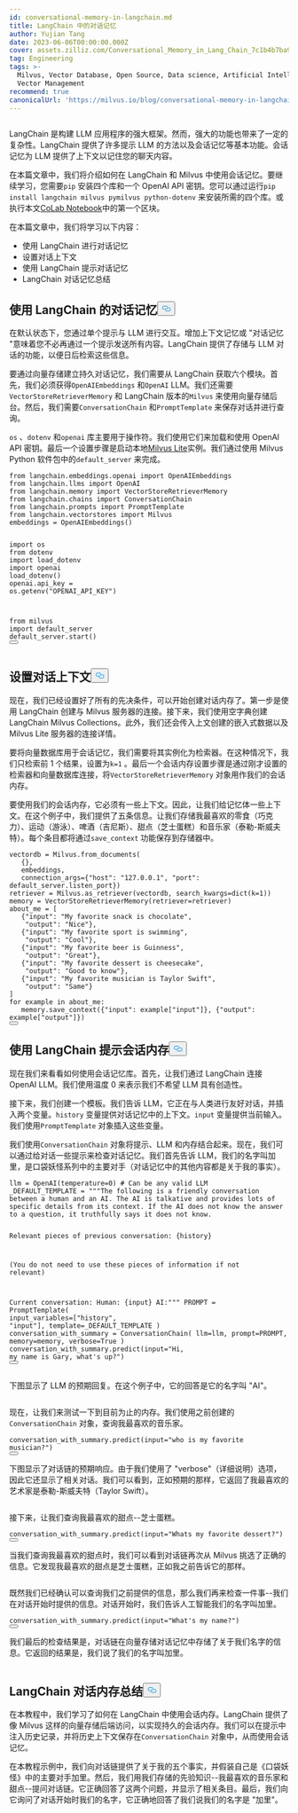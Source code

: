 ```yaml
---
id: conversational-memory-in-langchain.md
title: LangChain 中的对话记忆
author: Yujian Tang
date: 2023-06-06T00:00:00.000Z
cover: assets.zilliz.com/Conversational_Memory_in_Lang_Chain_7c1b4b7ba9.png
tag: Engineering
tags: >-
  Milvus, Vector Database, Open Source, Data science, Artificial Intelligence,
  Vector Management
recommend: true
canonicalUrl: 'https://milvus.io/blog/conversational-memory-in-langchain.md'
---
```

<p>
  <span class="img-wrapper">
    <img translate="no" src="https://assets.zilliz.com/Conversational_Memory_in_Lang_Chain_7c1b4b7ba9.png" alt="" class="doc-image" id="" />
    <span></span>
  </span>
</p>
<p>LangChain 是构建 LLM 应用程序的强大框架。然而，强大的功能也带来了一定的复杂性。LangChain 提供了许多提示 LLM 的方法以及会话记忆等基本功能。会话记忆为 LLM 提供了上下文以记住您的聊天内容。</p>
<p>在本篇文章中，我们将介绍如何在 LangChain 和 Milvus 中使用会话记忆。要继续学习，您需要<code translate="no">pip</code> 安装四个库和一个 OpenAI API 密钥。您可以通过运行<code translate="no">pip install langchain milvus pymilvus python-dotenv</code> 来安装所需的四个库。或执行本文<a href="https://colab.research.google.com/drive/11p-u8nKqrQYePlXR0HiSrUapmKLD0QN9?usp=sharing">CoLab Notebook</a>中的第一个区块。</p>
<p>在本篇文章中，我们将学习以下内容：</p>
<ul>
<li>使用 LangChain 进行对话记忆</li>
<li>设置对话上下文</li>
<li>使用 LangChain 提示对话记忆</li>
<li>LangChain 对话记忆总结</li>
</ul>
<h2 id="Conversational-Memory-with-LangChain" class="common-anchor-header">使用 LangChain 的对话记忆<button data-href="#Conversational-Memory-with-LangChain" class="anchor-icon" translate="no">
      <svg translate="no"
        aria-hidden="true"
        focusable="false"
        height="20"
        version="1.1"
        viewBox="0 0 16 16"
        width="16"
      >
        <path
          fill="#0092E4"
          fill-rule="evenodd"
          d="M4 9h1v1H4c-1.5 0-3-1.69-3-3.5S2.55 3 4 3h4c1.45 0 3 1.69 3 3.5 0 1.41-.91 2.72-2 3.25V8.59c.58-.45 1-1.27 1-2.09C10 5.22 8.98 4 8 4H4c-.98 0-2 1.22-2 2.5S3 9 4 9zm9-3h-1v1h1c1 0 2 1.22 2 2.5S13.98 12 13 12H9c-.98 0-2-1.22-2-2.5 0-.83.42-1.64 1-2.09V6.25c-1.09.53-2 1.84-2 3.25C6 11.31 7.55 13 9 13h4c1.45 0 3-1.69 3-3.5S14.5 6 13 6z"
        ></path>
      </svg>
    </button></h2><p>在默认状态下，您通过单个提示与 LLM 进行交互。增加上下文记忆或 "对话记忆 "意味着您不必再通过一个提示发送所有内容。LangChain 提供了存储与 LLM 对话的功能，以便日后检索这些信息。</p>
<p>要通过向量存储建立持久对话记忆，我们需要从 LangChain 获取六个模块。首先，我们必须获得<code translate="no">OpenAIEmbeddings</code> 和<code translate="no">OpenAI</code> LLM。我们还需要<code translate="no">VectorStoreRetrieverMemory</code> 和 LangChain 版本的<code translate="no">Milvus</code> 来使用向量存储后台。然后，我们需要<code translate="no">ConversationChain</code> 和<code translate="no">PromptTemplate</code> 来保存对话并进行查询。</p>
<p><code translate="no">os</code> 、<code translate="no">dotenv</code> 和<code translate="no">openai</code> 库主要用于操作符。我们使用它们来加载和使用 OpenAI API 密钥。最后一个设置步骤是启动本地<a href="https://milvus.io/docs/milvus_lite.md">Milvus Lite</a>实例。我们通过使用 Milvus Python 软件包中的<code translate="no">default_server</code> 来完成。</p>
<pre><code translate="no"><span class="hljs-keyword">from</span> langchain.<span class="hljs-property">embeddings</span>.<span class="hljs-property">openai</span> <span class="hljs-keyword">import</span> <span class="hljs-title class_">OpenAIEmbeddings</span>
<span class="hljs-keyword">from</span> langchain.<span class="hljs-property">llms</span> <span class="hljs-keyword">import</span> <span class="hljs-title class_">OpenAI</span>
<span class="hljs-keyword">from</span> langchain.<span class="hljs-property">memory</span> <span class="hljs-keyword">import</span> <span class="hljs-title class_">VectorStoreRetrieverMemory</span>
<span class="hljs-keyword">from</span> langchain.<span class="hljs-property">chains</span> <span class="hljs-keyword">import</span> <span class="hljs-title class_">ConversationChain</span>
<span class="hljs-keyword">from</span> langchain.<span class="hljs-property">prompts</span> <span class="hljs-keyword">import</span> <span class="hljs-title class_">PromptTemplate</span>
<span class="hljs-keyword">from</span> langchain.<span class="hljs-property">vectorstores</span> <span class="hljs-keyword">import</span> <span class="hljs-title class_">Milvus</span>
embeddings = <span class="hljs-title class_">OpenAIEmbeddings</span>()


<span class="hljs-keyword">import</span> os
<span class="hljs-keyword">from</span> dotenv <span class="hljs-keyword">import</span> load_dotenv
<span class="hljs-keyword">import</span> openai
<span class="hljs-title function_">load_dotenv</span>()
openai.<span class="hljs-property">api_key</span> = os.<span class="hljs-title function_">getenv</span>(<span class="hljs-string">&quot;OPENAI_API_KEY&quot;</span>)


<span class="hljs-keyword">from</span> milvus <span class="hljs-keyword">import</span> default_server
default_server.<span class="hljs-title function_">start</span>()
<button class="copy-code-btn"></button></code></pre>
<h2 id="Setting-Up-Conversation-Context" class="common-anchor-header">设置对话上下文<button data-href="#Setting-Up-Conversation-Context" class="anchor-icon" translate="no">
      <svg translate="no"
        aria-hidden="true"
        focusable="false"
        height="20"
        version="1.1"
        viewBox="0 0 16 16"
        width="16"
      >
        <path
          fill="#0092E4"
          fill-rule="evenodd"
          d="M4 9h1v1H4c-1.5 0-3-1.69-3-3.5S2.55 3 4 3h4c1.45 0 3 1.69 3 3.5 0 1.41-.91 2.72-2 3.25V8.59c.58-.45 1-1.27 1-2.09C10 5.22 8.98 4 8 4H4c-.98 0-2 1.22-2 2.5S3 9 4 9zm9-3h-1v1h1c1 0 2 1.22 2 2.5S13.98 12 13 12H9c-.98 0-2-1.22-2-2.5 0-.83.42-1.64 1-2.09V6.25c-1.09.53-2 1.84-2 3.25C6 11.31 7.55 13 9 13h4c1.45 0 3-1.69 3-3.5S14.5 6 13 6z"
        ></path>
      </svg>
    </button></h2><p>现在，我们已经设置好了所有的先决条件，可以开始创建对话内存了。第一步是使用 LangChain 创建与 Milvus 服务器的连接。接下来，我们使用空字典创建 LangChain Milvus Collections。此外，我们还会传入上文创建的嵌入式数据以及 Milvus Lite 服务器的连接详情。</p>
<p>要将向量数据库用于会话记忆，我们需要将其实例化为检索器。在这种情况下，我们只检索前 1 个结果，设置为<code translate="no">k=1</code> 。最后一个会话内存设置步骤是通过刚才设置的检索器和向量数据库连接，将<code translate="no">VectorStoreRetrieverMemory</code> 对象用作我们的会话内存。</p>
<p>要使用我们的会话内存，它必须有一些上下文。因此，让我们给记忆体一些上下文。在这个例子中，我们提供了五条信息。让我们存储我最喜欢的零食（巧克力）、运动（游泳）、啤酒（吉尼斯）、甜点（芝士蛋糕）和音乐家（泰勒-斯威夫特）。每个条目都将通过<code translate="no">save_context</code> 功能保存到存储器中。</p>
<pre><code translate="no">vectordb = Milvus.from_documents(
   {},
   embeddings,
   connection_args={<span class="hljs-string">&quot;host&quot;</span>: <span class="hljs-string">&quot;127.0.0.1&quot;</span>, <span class="hljs-string">&quot;port&quot;</span>: default_server.listen_port})
retriever = Milvus.as_retriever(vectordb, search_kwargs=<span class="hljs-built_in">dict</span>(k=<span class="hljs-number">1</span>))
memory = VectorStoreRetrieverMemory(retriever=retriever)
about_me = [
   {<span class="hljs-string">&quot;input&quot;</span>: <span class="hljs-string">&quot;My favorite snack is chocolate&quot;</span>,
    <span class="hljs-string">&quot;output&quot;</span>: <span class="hljs-string">&quot;Nice&quot;</span>},
   {<span class="hljs-string">&quot;input&quot;</span>: <span class="hljs-string">&quot;My favorite sport is swimming&quot;</span>,
    <span class="hljs-string">&quot;output&quot;</span>: <span class="hljs-string">&quot;Cool&quot;</span>},
   {<span class="hljs-string">&quot;input&quot;</span>: <span class="hljs-string">&quot;My favorite beer is Guinness&quot;</span>,
    <span class="hljs-string">&quot;output&quot;</span>: <span class="hljs-string">&quot;Great&quot;</span>},
   {<span class="hljs-string">&quot;input&quot;</span>: <span class="hljs-string">&quot;My favorite dessert is cheesecake&quot;</span>,
    <span class="hljs-string">&quot;output&quot;</span>: <span class="hljs-string">&quot;Good to know&quot;</span>},
   {<span class="hljs-string">&quot;input&quot;</span>: <span class="hljs-string">&quot;My favorite musician is Taylor Swift&quot;</span>,
    <span class="hljs-string">&quot;output&quot;</span>: <span class="hljs-string">&quot;Same&quot;</span>}
]
<span class="hljs-keyword">for</span> example <span class="hljs-keyword">in</span> about_me:
   memory.save_context({<span class="hljs-string">&quot;input&quot;</span>: example[<span class="hljs-string">&quot;input&quot;</span>]}, {<span class="hljs-string">&quot;output&quot;</span>: example[<span class="hljs-string">&quot;output&quot;</span>]})
<button class="copy-code-btn"></button></code></pre>
<h2 id="Prompting-the-Conversational-Memory-with-LangChain" class="common-anchor-header">使用 LangChain 提示会话内存<button data-href="#Prompting-the-Conversational-Memory-with-LangChain" class="anchor-icon" translate="no">
      <svg translate="no"
        aria-hidden="true"
        focusable="false"
        height="20"
        version="1.1"
        viewBox="0 0 16 16"
        width="16"
      >
        <path
          fill="#0092E4"
          fill-rule="evenodd"
          d="M4 9h1v1H4c-1.5 0-3-1.69-3-3.5S2.55 3 4 3h4c1.45 0 3 1.69 3 3.5 0 1.41-.91 2.72-2 3.25V8.59c.58-.45 1-1.27 1-2.09C10 5.22 8.98 4 8 4H4c-.98 0-2 1.22-2 2.5S3 9 4 9zm9-3h-1v1h1c1 0 2 1.22 2 2.5S13.98 12 13 12H9c-.98 0-2-1.22-2-2.5 0-.83.42-1.64 1-2.09V6.25c-1.09.53-2 1.84-2 3.25C6 11.31 7.55 13 9 13h4c1.45 0 3-1.69 3-3.5S14.5 6 13 6z"
        ></path>
      </svg>
    </button></h2><p>现在我们来看看如何使用会话记忆库。首先，让我们通过 LangChain 连接 OpenAI LLM。我们使用温度 0 来表示我们不希望 LLM 具有创造性。</p>
<p>接下来，我们创建一个模板。我们告诉 LLM，它正在与人类进行友好对话，并插入两个变量。<code translate="no">history</code> 变量提供对话记忆中的上下文。<code translate="no">input</code> 变量提供当前输入。我们使用<code translate="no">PromptTemplate</code> 对象插入这些变量。</p>
<p>我们使用<code translate="no">ConversationChain</code> 对象将提示、LLM 和内存结合起来。现在，我们可以通过给对话一些提示来检查对话记忆。我们首先告诉 LLM，我们的名字叫加里，是口袋妖怪系列中的主要对手（对话记忆中的其他内容都是关于我的事实）。</p>
<pre><code translate="no">llm = OpenAI(temperature=<span class="hljs-number">0</span>) <span class="hljs-comment"># Can be any valid LLM</span>
_DEFAULT_TEMPLATE = <span class="hljs-string">&quot;&quot;&quot;The following is a friendly conversation between a human and an AI. The AI is talkative and provides lots of specific details from its context. If the AI does not know the answer to a question, it truthfully says it does not know.


Relevant pieces of previous conversation:
{history}


(You do not need to use these pieces of information if not relevant)


Current conversation:
Human: {input}
AI:&quot;&quot;&quot;</span>
PROMPT = PromptTemplate(
   input_variables=[<span class="hljs-string">&quot;history&quot;</span>, <span class="hljs-string">&quot;input&quot;</span>], template=_DEFAULT_TEMPLATE
)
conversation_with_summary = ConversationChain(
   llm=llm,
   prompt=PROMPT,
   memory=memory,
   verbose=<span class="hljs-literal">True</span>
)
conversation_with_summary.predict(<span class="hljs-built_in">input</span>=<span class="hljs-string">&quot;Hi, my name is Gary, what&#x27;s up?&quot;</span>)
<button class="copy-code-btn"></button></code></pre>
<p>下图显示了 LLM 的预期回复。在这个例子中，它的回答是它的名字叫 "AI"。</p>
<p>
  <span class="img-wrapper">
    <img translate="no" src="https://assets.zilliz.com/Conversational_Memory_in_Lang_Chain_graphics_1_2bf386d22a.png" alt="" class="doc-image" id="" />
    <span></span>
  </span>
</p>
<p>现在，让我们来测试一下到目前为止的内存。我们使用之前创建的<code translate="no">ConversationChain</code> 对象，查询我最喜欢的音乐家。</p>
<pre><code translate="no">conversation_with_summary.predict(<span class="hljs-built_in">input</span>=<span class="hljs-string">&quot;who is my favorite musician?&quot;</span>)
<button class="copy-code-btn"></button></code></pre>
<p>下图显示了对话链的预期响应。由于我们使用了 "verbose"（详细说明）选项，因此它还显示了相关对话。我们可以看到，正如预期的那样，它返回了我最喜欢的艺术家是泰勒-斯威夫特（Taylor Swift）。</p>
<p>
  <span class="img-wrapper">
    <img translate="no" src="https://assets.zilliz.com/Conversational_Memory_in_Lang_Chain_graphics_2_8355206f3e.png" alt="" class="doc-image" id="" />
    <span></span>
  </span>
</p>
<p>接下来，让我们查询我最喜欢的甜点--芝士蛋糕。</p>
<pre><code translate="no">conversation_with_summary.predict(<span class="hljs-built_in">input</span>=<span class="hljs-string">&quot;Whats my favorite dessert?&quot;</span>)
<button class="copy-code-btn"></button></code></pre>
<p>当我们查询我最喜欢的甜点时，我们可以看到对话链再次从 Milvus 挑选了正确的信息。它发现我最喜欢的甜点是芝士蛋糕，正如我之前告诉它的那样。</p>
<p>
  <span class="img-wrapper">
    <img translate="no" src="https://assets.zilliz.com/Conversational_Memory_in_Lang_Chain_graphics_3_66a5c9690f.png" alt="" class="doc-image" id="" />
    <span></span>
  </span>
</p>
<p>既然我们已经确认可以查询我们之前提供的信息，那么我们再来检查一件事--我们在对话开始时提供的信息。对话开始时，我们告诉人工智能我们的名字叫加里。</p>
<pre><code translate="no">conversation_with_summary.predict(<span class="hljs-built_in">input</span>=<span class="hljs-string">&quot;What&#x27;s my name?&quot;</span>)
<button class="copy-code-btn"></button></code></pre>
<p>我们最后的检查结果是，对话链在向量存储对话记忆中存储了关于我们名字的信息。它返回的结果是，我们说了我们的名字叫加里。</p>
<p>
  <span class="img-wrapper">
    <img translate="no" src="https://assets.zilliz.com/Conversational_Memory_in_Lang_Chain_graphics_4_f446f49672.png" alt="" class="doc-image" id="" />
    <span></span>
  </span>
</p>
<h2 id="LangChain-Conversational-Memory-Summary" class="common-anchor-header">LangChain 对话内存总结<button data-href="#LangChain-Conversational-Memory-Summary" class="anchor-icon" translate="no">
      <svg translate="no"
        aria-hidden="true"
        focusable="false"
        height="20"
        version="1.1"
        viewBox="0 0 16 16"
        width="16"
      >
        <path
          fill="#0092E4"
          fill-rule="evenodd"
          d="M4 9h1v1H4c-1.5 0-3-1.69-3-3.5S2.55 3 4 3h4c1.45 0 3 1.69 3 3.5 0 1.41-.91 2.72-2 3.25V8.59c.58-.45 1-1.27 1-2.09C10 5.22 8.98 4 8 4H4c-.98 0-2 1.22-2 2.5S3 9 4 9zm9-3h-1v1h1c1 0 2 1.22 2 2.5S13.98 12 13 12H9c-.98 0-2-1.22-2-2.5 0-.83.42-1.64 1-2.09V6.25c-1.09.53-2 1.84-2 3.25C6 11.31 7.55 13 9 13h4c1.45 0 3-1.69 3-3.5S14.5 6 13 6z"
        ></path>
      </svg>
    </button></h2><p>在本教程中，我们学习了如何在 LangChain 中使用会话内存。LangChain 提供了像 Milvus 这样的向量存储后端访问，以实现持久的会话内存。我们可以在提示中注入历史记录，并将历史上下文保存在<code translate="no">ConversationChain</code> 对象中，从而使用会话记忆。</p>
<p>在本教程示例中，我们向对话链提供了关于我的五个事实，并假装自己是《口袋妖怪》中的主要对手加里。然后，我们用我们存储的先验知识--我最喜欢的音乐家和甜点--提问对话链。它正确回答了这两个问题，并显示了相关条目。最后，我们向它询问了对话开始时我们的名字，它正确地回答了我们说我们的名字是 "加里"。</p>
